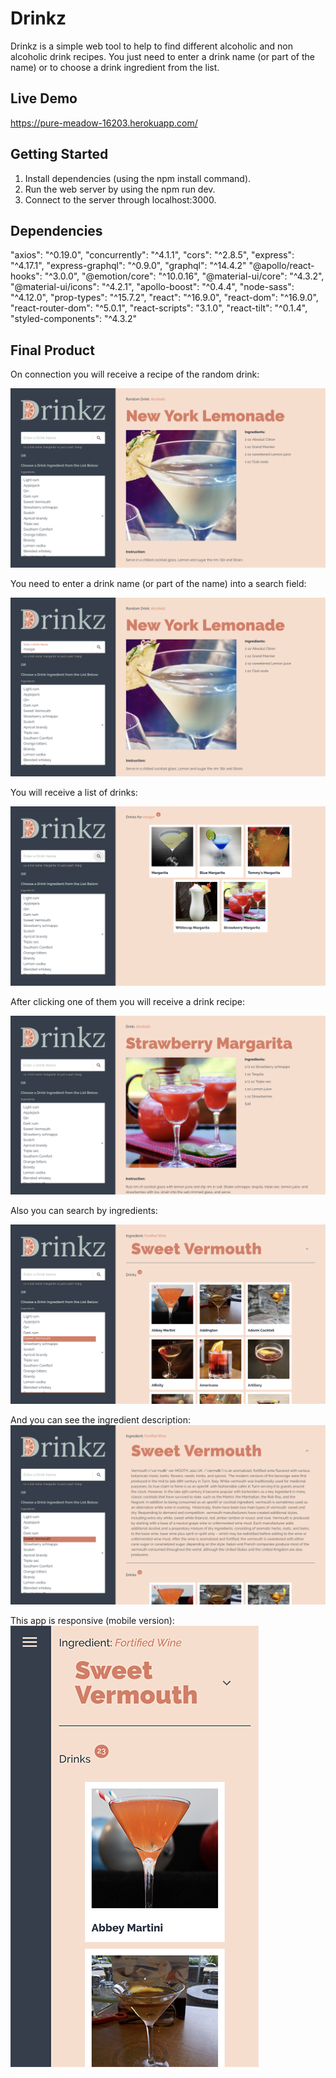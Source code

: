 # Drinkz

Drinkz is a simple web tool to help to find different alcoholic and non alcoholic drink recipes. You just need to enter a drink name (or part of the name) or to choose a drink ingredient from the list.

## Live Demo

https://pure-meadow-16203.herokuapp.com/

## Getting Started

1. Install dependencies (using the npm install command).
2. Run the web server by using the npm run dev.
3. Connect to the server through localhost:3000.

## Dependencies

"axios": "^0.19.0",
"concurrently": "^4.1.1",
"cors": "^2.8.5",
"express": "^4.17.1",
"express-graphql": "^0.9.0",
"graphql": "^14.4.2"
"@apollo/react-hooks": "^3.0.0",
"@emotion/core": "^10.0.16",
"@material-ui/core": "^4.3.2",
"@material-ui/icons": "^4.2.1",
"apollo-boost": "^0.4.4",
"node-sass": "^4.12.0",
"prop-types": "^15.7.2",
"react": "^16.9.0",
"react-dom": "^16.9.0",
"react-router-dom": "^5.0.1",
"react-scripts": "3.1.0",
"react-tilt": "^0.1.4",
"styled-components": "^4.3.2"

## Final Product

On connection you will receive a recipe of the random drink: 

![On connection](images/home-page.png)


You need to enter a drink name (or part of the name) into a search field:

![Search a drink](images/drink-name.png)


You will receive a list of drinks:

![A list of drinks](images/drink-name-results.png)


After clicking one of them you will receive a drink recipe:

![Drink recipe](images/drink-recipe.png)


Also you can search by ingredients:

![Search by ingredients](images/ingredient-search.png)


And you can see the ingredient description:
![Ingredient description](images/ingredient-details.png)


This app is responsive (mobile version):
![Mobile version](images/mobile-version.png)


